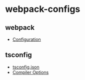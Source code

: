 # webpack-configs

## webpack 
- [Configuration](https://webpack.js.org/configuration)

## tsconfig
- [tsconfig.json](https://www.typescriptlang.org/docs/handbook/tsconfig-json.html)
- [Compiler Options](https://www.typescriptlang.org/docs/handbook/compiler-options.html)
